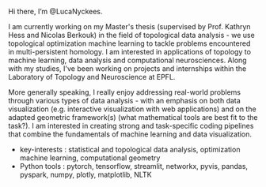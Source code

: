 Hi there, I’m @LucaNyckees.

I am currently working on my Master's thesis (supervised by Prof. Kathryn Hess and Nicolas Berkouk) in the field of topological data analysis - we use topological optimization machine learning to tackle problems encountered in multi-persistent homology. I am interested in applications of topology to machine learning, data analysis and computational neurosciences. Along with my studies, I've been working on projects and internships within the Laboratory of Topology and Neuroscience at EPFL.

More generally speaking, I really enjoy addressing real-world problems through various types of data analysis - with an emphasis on both data visualization (e.g. interactive visualization with web applications) and on the adapted geometric framework(s) (what mathematical tools are best fit to the task?). I am interested in creating strong and task-specific coding pipelines that combine the fundamentals of machine learning and data visualization.

- key-interests : statistical and topological data analysis, optimization machine learning, computational geometry
- Python tools : pytorch, tensorflow, streamlit, networkx, pyvis, pandas, pyspark, numpy, plotly, matplotlib, NLTK
